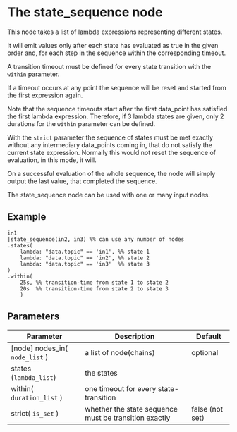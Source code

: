 The state_sequence node
=====================

This node takes a list of lambda expressions representing different states.

It will emit values only after each state has evaluated as true in the given order and, for each step in the sequence
within the corresponding timeout.

A transition timeout must be defined for every state transition with the `within` parameter.

If a timeout occurs at any point the sequence will be reset and started from the first expression again.

Note that the sequence timeouts start after the first data_point has satisfied the first lambda expression.
Therefore, if 3 lambda states are given, only 2 durations for the `within` parameter can be defined.

With the `strict` parameter the sequence of states must be met exactly without any intermediary data_points coming in,
that do not satisfy the current state expression.
Normally this would not reset the sequence of evaluation, in this mode, it will.

On a successful evaluation of the whole sequence, the node will simply output the last value, that completed the sequence.

The state_sequence node can be used with one or many input nodes.

Example
-------
    in1
    |state_sequence(in2, in3) %% can use any number of nodes
    .states(
        lambda: "data.topic" == 'in1', %% state 1
        lambda: "data.topic" == 'in2', %% state 2
        lambda: "data.topic" == 'in3'  %% state 3
    )
    .within(
        25s, %% transition-time from state 1 to state 2
        20s  %% transition-time from state 2 to state 3
        ) 




Parameters
----------

Parameter     | Description | Default 
--------------|-------------|---------
[node] nodes_in( `node_list` )| a list of node(chains) | optional
states (`lambda_list`) | the states |
within( `duration_list` )| one timeout for every state-transition |  
strict( `is_set` ) | whether the state sequence must be transition exactly | false (not set)
 